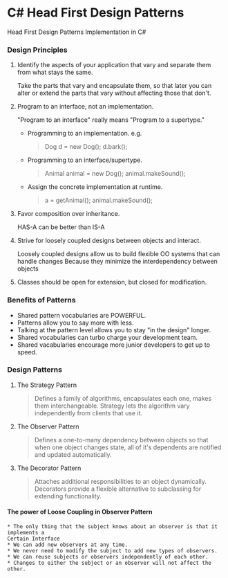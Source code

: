 # C# Head First Design Patterns
Head First Design Patterns Implementation in C#

### Design Principles
1. Identify the aspects of your application that vary and separate them from what stays the same.
    
    Take the parts that vary and encapsulate them, so that later you can alter or extend the
    parts that vary without affecting those that don't.

2. Program to an interface, not an implementation.

    "Program to an interface" really means "Program to a supertype."
    * Programming to an implementation. e.g.
        > Dog d = new Dog();
        > d.bark();
    * Programming to an interface/supertype.
        > Animal animal = new Dog();
        > animal.makeSound();
    * Assign the concrete implementation at runtime.
        > a = getAnimal();
        > animal.makeSound();

3. Favor composition over inheritance.
	
	HAS-A can be better than IS-A

4. Strive for loosely coupled designs between objects and interact.
	
	Loosely coupled designs allow us to build flexible OO systems that can handle changes
	Because they minimize the interdependency between objects

5. Classes should be open for extension, but closed for modification.



### Benefits of Patterns
* Shared pattern vocabularies are POWERFUL.
* Patterns allow you to say more with less.
* Talking at the pattern level allows you to stay "in the design" longer.
* Shared vocabularies can turbo charge your development team.
* Shared vacabularies encourage more junior developers to get up to speed.


### Design Patterns
1. The Strategy Pattern 
	> Defines a family of algorithms, encapsulates each one, makes them interchangeable.
	> Strategy lets the algorithm vary independently from clients that use it.

2. The Observer Pattern
	> Defines a one-to-many dependency between objects so that when one object changes state,
	> all of it's dependents are notified and updated automatically.

3. The Decorator Pattern
	> Attaches additional responsibilities to an object dynamically. Decorators provide a
	> flexible alternative to subclassing for extending functionality.


#### The power of Loose Coupling in Observer Pattern
	* The only thing that the subject knows about an observer is that it implements a
	Certain Interface
	* We can add new observers at any time.
	* We never need to modify the subject to add new types of observers.
	* We can reuse subjects or observers independently of each other.
	* Changes to either the subject or an observer will not affect the other.
